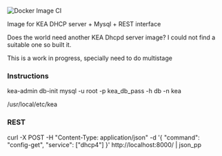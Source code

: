 ![Docker Image CI](https://github.com/fsedano/kea-dhcp-server/workflows/Docker%20Image%20CI/badge.svg)

Image for KEA DHCP server + Mysql + REST interface

Does the world need another KEA Dhcpd server image? I could not find a suitable one
so built it.

This is a work in progress, specially need to do multistage

### Instructions

kea-admin db-init mysql -u root -p kea_db_pass  -h db -n kea

/usr/local/etc/kea

### REST
curl -X POST -H "Content-Type: application/json" -d '{ "command": "config-get", "service": ["dhcp4"] }' http://localhost:8000/ | json_pp
